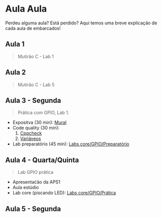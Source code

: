 # Aula Aula

Perdeu alguma aula? Está perdido? Aqui temos uma breve explicação de cada aula de embarcados!

## Aula 1 

> Mutirão C - Lab 1

## Aula 2

> Mutirão C - Lab 5

## Aula 3 - Segunda

> Prática com GPIO, Lab 1.

- Expositva (30 min): [Mural]({{aula_1_mural}})
- Code quality (30 min):
    1. [Cppcheck](/site/CodeQuality/cppcheck)
    1. [Variáveos](/site/CodeQuality/variables)
- Lab preparatório (45 min): [Labs core/GPIO/Preparatório](/site/labs/gpio-pre-lab)

## Aula 4 - Quarta/Quinta

> Lab GPIO prática

- Apresentaćão da APS1 
- Aula estúdio
- Lab core (piscando LED): [Labs core/GPIO/Prática](/site/labs/gpio-pra-lab)

## Aula 5 - Segunda

